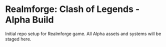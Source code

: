 # Realmforge: Clash of Legends - Alpha Build
Initial repo setup for Realmforge game. All Alpha assets and systems will be staged here.
